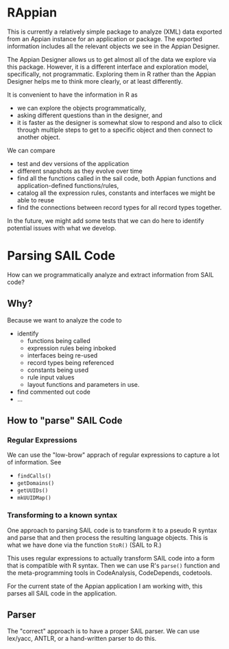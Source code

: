 # RAppian

This is currently a relatively simple package to analyze (XML) data exported from an Appian instance for an application or package.
The exported information includes all the relevant objects we see in the Appian Designer.

The Appian Designer allows us to get almost all of the data we explore via this package.
However, it is a different interface and exploration model, specifically, not programmatic.
Exploring them in R rather than the Appian Designer helps me to think more clearly, or at least differently.

It is convenient to have the information in R as
+ we can explore the objects programmatically,
+ asking different questions than in the designer, and
+ it is faster as the designer is somewhat slow to respond and also to click through multiple steps
  to get to a specific object and then connect to another object.


We can compare 

+ test and dev versions of the application
+ different snapshots as they evolve over time
+ find all the functions called in the sail code, both Appian functions and application-defined functions/rules,
+ catalog all the expression rules, constants and interfaces we might be able to reuse
+ find the connections between record types for all record types together.


In the future, we might add some tests that we can do here to identify potential issues with what we develop.



# Parsing SAIL Code

How can we programmatically analyze and extract information from SAIL code?

## Why?
Because we want to analyze the code to
+ identify
  + functions being called 
  + expression rules being inboked
  + interfaces being re-used
  + record types being referenced
  + constants being used
  + rule input values
  + layout functions and parameters in use.
+ find commented out code
+ ...


## How to "parse" SAIL Code

### Regular Expressions

We can use the "low-brow" apprach of regular expressions to capture a lot of information.
See 
+ `findCalls()`
+ `getDomains()`
+ `getUUIDs()`
+ `mkUUIDMap()`


### Transforming to a known syntax

One approach to parsing SAIL code is to transform it to a pseudo R syntax and parse that and
then process the resulting language objects.
This is what we have done via the function `StoR()` (SAIL to R.)

This uses regular expressions to actually transform SAIL code 
into a form that is compatible with R syntax. Then we can use R's `parse()`
function and the meta-programming tools in CodeAnalysis, CodeDepends, codetools.

For the current state of the Appian application I am working with, this parses
all SAIL code in the application.

## Parser

The "correct" approach is to have a proper SAIL parser.
We can use lex/yacc, ANTLR, or a hand-written parser to do this.

